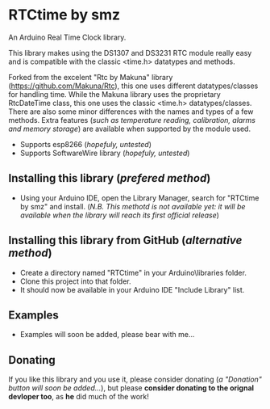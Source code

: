 # RTCtime by smz

An Arduino Real Time Clock library.  

This library makes using the DS1307 and DS3231 RTC module really easy and is compatible with the classic &lt;time.h&gt; datatypes and methods.

Forked from the excelent "Rtc by Makuna" library (https://github.com/Makuna/Rtc), this one uses different datatypes/classes for handling time. While the Makuna library uses the proprietary RtcDateTime class, this one uses the classic &lt;time.h&gt; datatypes/classes. There are also some minor differences with the names and types of a few methods. Extra features (_such as temperature reading, calibration, alarms and memory storage_) are available when supported by the module used.

 - Supports esp8266 (*hopefuly, untested*)
 - Supports SoftwareWire library (*hopefuly, untested*)

## Installing this library (_prefered method_)
 - Using your Arduino IDE, open the Library Manager, search for "RTCtime by smz" and install. (*N.B. This methotd is not available yet: it will be available when the library will reach its first official release*)

## Installing this library from GitHub (_alternative method_)
 - Create a directory named "RTCtime" in your Arduino\libraries folder.
 - Clone this project into that folder.  
 - It should now be available in your Arduino IDE "Include Library" list.

## Examples

 - Examples will soon be added, please bear with me...

## Donating
If you like this library and you use it, please consider donating (_a "Donation" button will soon be added..._), but please __consider donating to the orignal devloper too__, as **he** did much of the work! 
